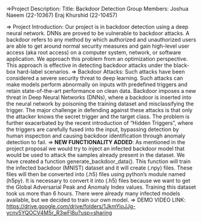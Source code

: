 =>Project Description:
Title: Backdoor Detection
Group Members: 
Joshua Naeem (22-10367)
Eraj Khurshid (22-10457)

=> Project Introduction:
Our project is in backdoor detection using a deep neural network. DNNs are proved to be vulnerable to backdoor attacks. A backdoor refers to any method by which authorized and unauthorized users are able to get around normal security measures and gain high-level user access (aka root access) on a computer system, network, or software application. We approach this problem from an optimization perspective. This approach is effective in detecting backdoor attacks under the black-box hard-label scenarios.
=> Backdoor Attacks:
Such attacks have been considered a severe security threat to deep learning. Such attacks can make models perform abnormally on inputs with predefined triggers and retain state-of-the-art performance on clean data.
Backdoor imposes a new threat in Deep Neural Networks (DNNs), where a backdoor is inserted into the neural network by poisoning the training dataset and misclassifying the trigger. The major challenge in defending against these attacks is that only the attacker knows the secret trigger and the target class. The problem is further exacerbated by the recent introduction of “Hidden Triggers”, where the triggers are carefully fused into the input, bypassing detection by human inspection and causing backdoor identification through anomaly detection to fail.
=> **NEW FUNCTIONALITY ADDED**:
As mentioned in the project proposal we would try to inject an infected backdoor model that would be used to attack the samples already present in the dataset. We have created a function generate_backdoor_data(). This function will train the infected backdoor (MNIST) dataset and it will create (.npy) files. These files will then be converted into (.h5) files using python’s module named (h5py). It is necessary to convert it into (.h5) files because we want to get the Global Adversarial Peak and Anomaly Index values. Training this dataset took us more than 6 hours. There were already many infected models available, but we decided to train our own model. 
=> DEMO VIDEO LINK:
https://drive.google.com/drive/folders/1JkmYioJJg-ycnv5YQOCV4M5r_R3wFl8u?usp=sharing



